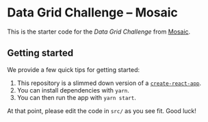 # Data Grid Challenge – Mosaic

This is the starter code for the _Data Grid Challenge_ from
[Mosaic](https://mosaic.us).

## Getting started
We provide a few quick tips for getting started:
1. This repository is a slimmed down version of a [`create-react-app`](https://reactjs.org/docs/create-a-new-react-app.html#create-react-app).
2. You can install dependencies with `yarn`.
3. You can then run the app with `yarn start`.

At that point, please edit the code in `src/` as you see fit. Good luck!
